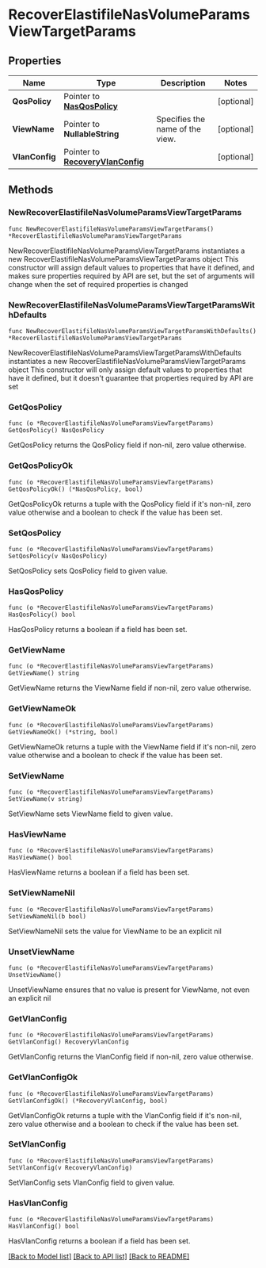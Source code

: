 # RecoverElastifileNasVolumeParamsViewTargetParams

## Properties

Name | Type | Description | Notes
------------ | ------------- | ------------- | -------------
**QosPolicy** | Pointer to [**NasQosPolicy**](NasQosPolicy.md) |  | [optional] 
**ViewName** | Pointer to **NullableString** | Specifies the name of the view. | [optional] 
**VlanConfig** | Pointer to [**RecoveryVlanConfig**](RecoveryVlanConfig.md) |  | [optional] 

## Methods

### NewRecoverElastifileNasVolumeParamsViewTargetParams

`func NewRecoverElastifileNasVolumeParamsViewTargetParams() *RecoverElastifileNasVolumeParamsViewTargetParams`

NewRecoverElastifileNasVolumeParamsViewTargetParams instantiates a new RecoverElastifileNasVolumeParamsViewTargetParams object
This constructor will assign default values to properties that have it defined,
and makes sure properties required by API are set, but the set of arguments
will change when the set of required properties is changed

### NewRecoverElastifileNasVolumeParamsViewTargetParamsWithDefaults

`func NewRecoverElastifileNasVolumeParamsViewTargetParamsWithDefaults() *RecoverElastifileNasVolumeParamsViewTargetParams`

NewRecoverElastifileNasVolumeParamsViewTargetParamsWithDefaults instantiates a new RecoverElastifileNasVolumeParamsViewTargetParams object
This constructor will only assign default values to properties that have it defined,
but it doesn't guarantee that properties required by API are set

### GetQosPolicy

`func (o *RecoverElastifileNasVolumeParamsViewTargetParams) GetQosPolicy() NasQosPolicy`

GetQosPolicy returns the QosPolicy field if non-nil, zero value otherwise.

### GetQosPolicyOk

`func (o *RecoverElastifileNasVolumeParamsViewTargetParams) GetQosPolicyOk() (*NasQosPolicy, bool)`

GetQosPolicyOk returns a tuple with the QosPolicy field if it's non-nil, zero value otherwise
and a boolean to check if the value has been set.

### SetQosPolicy

`func (o *RecoverElastifileNasVolumeParamsViewTargetParams) SetQosPolicy(v NasQosPolicy)`

SetQosPolicy sets QosPolicy field to given value.

### HasQosPolicy

`func (o *RecoverElastifileNasVolumeParamsViewTargetParams) HasQosPolicy() bool`

HasQosPolicy returns a boolean if a field has been set.

### GetViewName

`func (o *RecoverElastifileNasVolumeParamsViewTargetParams) GetViewName() string`

GetViewName returns the ViewName field if non-nil, zero value otherwise.

### GetViewNameOk

`func (o *RecoverElastifileNasVolumeParamsViewTargetParams) GetViewNameOk() (*string, bool)`

GetViewNameOk returns a tuple with the ViewName field if it's non-nil, zero value otherwise
and a boolean to check if the value has been set.

### SetViewName

`func (o *RecoverElastifileNasVolumeParamsViewTargetParams) SetViewName(v string)`

SetViewName sets ViewName field to given value.

### HasViewName

`func (o *RecoverElastifileNasVolumeParamsViewTargetParams) HasViewName() bool`

HasViewName returns a boolean if a field has been set.

### SetViewNameNil

`func (o *RecoverElastifileNasVolumeParamsViewTargetParams) SetViewNameNil(b bool)`

 SetViewNameNil sets the value for ViewName to be an explicit nil

### UnsetViewName
`func (o *RecoverElastifileNasVolumeParamsViewTargetParams) UnsetViewName()`

UnsetViewName ensures that no value is present for ViewName, not even an explicit nil
### GetVlanConfig

`func (o *RecoverElastifileNasVolumeParamsViewTargetParams) GetVlanConfig() RecoveryVlanConfig`

GetVlanConfig returns the VlanConfig field if non-nil, zero value otherwise.

### GetVlanConfigOk

`func (o *RecoverElastifileNasVolumeParamsViewTargetParams) GetVlanConfigOk() (*RecoveryVlanConfig, bool)`

GetVlanConfigOk returns a tuple with the VlanConfig field if it's non-nil, zero value otherwise
and a boolean to check if the value has been set.

### SetVlanConfig

`func (o *RecoverElastifileNasVolumeParamsViewTargetParams) SetVlanConfig(v RecoveryVlanConfig)`

SetVlanConfig sets VlanConfig field to given value.

### HasVlanConfig

`func (o *RecoverElastifileNasVolumeParamsViewTargetParams) HasVlanConfig() bool`

HasVlanConfig returns a boolean if a field has been set.


[[Back to Model list]](../README.md#documentation-for-models) [[Back to API list]](../README.md#documentation-for-api-endpoints) [[Back to README]](../README.md)


